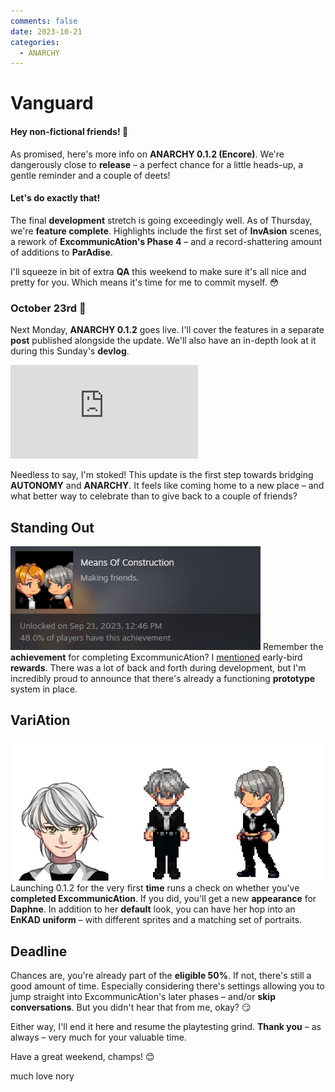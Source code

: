 ```yaml
---
comments: false
date: 2023-10-21
categories:
  - ANARCHY
---
```


# Vanguard

#### Hey non-fictional friends! 👋 

As promised, here's more info on **ANARCHY 0.1.2 (Encore)**. We're dangerously close to **release** – a perfect chance for a little heads-up, a gentle reminder and a couple of deets!

#### Let's do exactly that!
The final **development** stretch is going exceedingly well. As of Thursday, we're **feature complete**. Highlights include the first set of **InvAsion** scenes, a rework of **ExcommunicAtion's Phase 4** – and a record-shattering amount of additions to **ParAdise**.

I'll squeeze in bit of extra **QA** this weekend to make sure it's all nice and pretty for you. 
Which means it's time for me to commit myself. 😳

### **October 23rd 📅**
Next Monday, **ANARCHY 0.1.2** goes live. I'll cover the features in a separate **post** published alongside the update. We'll also have an in-depth look at it during this Sunday's **devlog**.

<div class="md-embed md-embed--16-9">
<iframe allowfullscreen="" frameborder="0" src="https://www.youtube.com/embed/Wopskz2cv-s"></iframe>
</div>

Needless to say, I'm stoked! This update is the first step towards bridging **AUTONOMY** and **ANARCHY**. It feels like coming home to a new place – and what better way to celebrate than to give back to a couple of friends? 

## Standing Out
![](/assets/blog/images/steam/2023/1976e9a920a5d4a8f5541d7a986ba1afea518357.png)
Remember the **achievement** for completing ExcommunicAtion? I [mentioned](https://store.steampowered.com/news/app/2169000/view/3713837177195369430?l=english) early-bird **rewards**. There was a lot of back and forth during development, but I'm incredibly proud to announce that there's already a functioning **prototype** system in place.

## VariAtion
![](/assets/blog/images/steam/2023/d0a1384a11ead3b11434688427d2cd1c0360f6d3.png)
Launching 0.1.2 for the very first **time** runs a check on whether you've **completed ExcommunicAtion**. If you did, you'll get a new **appearance** for **Daphne**. In addition to her **default** look, you can have her hop into an **EnKAD uniform** – with different sprites and a matching set of portraits.

## Deadline
Chances are, you're already part of the **eligible 50%**. If not, there's still a good amount of time. Especially considering there's settings allowing you to jump straight into ExcommunicAtion's later phases – and/or **skip conversations**. But you didn't hear that from me, okay? 😏

Either way, I'll end it here and resume the playtesting grind. **Thank you** – as always – very much for your valuable time.

Have a great weekend, champs! 😊

much love
nory
